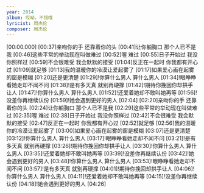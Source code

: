 ```yaml
---
year: 2014
album: 哎呦，不错哦
lyricist: 周杰伦
composer: 周杰伦
---
```

[00:00.000]
[00:37]亲吻你的手 还靠着你的头
[00:41]让你躺胸口 那个人已不是我
[00:46]这些平常的举动现在叫做难过
[00:52]喔 难过
[00:55]日子开始过 我没你照样过
[00:59]不会很难受 我会默默的接受
[01:04]反正在一起时 你我都有开心过
[01:09]就足够
[01:13]我的温暖你的冷漠让爱起雾了
[01:17]如果爱心画在起雾的窗是模糊
[01:20]还是更清楚
[01:29]!你算什么男人 算什么男人
[01:34]!眼睁睁看她走却不闻不问
[01:38]!是有多天真 就别再硬撑
[01:42]!期待你挽回你却拱手让人
[01:47]!你算什么男人 算什么男人
[01:52]!还爱着她却不敢叫她再等
[01:56]!没差你再继续认份
[01:59]!她会遇到更好的男人
[02:04]
[02:20]亲吻你的手 还靠着你的头
[02:24]让你躺胸口 那个人已不是我
[02:29]这些平常的举动现在叫做难过
[02:35]喔 难过
[02:38]日子开始过 我没你照样过
[02:42]不会很难受 我会默默的接受
[02:47]反正在一起时 你我都有开心过
[02:52]就足够
[02:56]我的温暖你的冷漠让爱起雾了
[03:00]如果爱心画在起雾的窗是模糊
[03:07]还是更清楚
[03:12]!你算什么男人 算什么男人
[03:17]!眼睁睁看她走却不闻不问
[03:21]!是有多天真 就别再硬撑
[03:26]!期待你挽回你却拱手让人
[03:30]!你算什么男人 算什么男人
[03:35]!还爱着她却不敢叫她再等
[03:39]!没差你再继续认份
[03:42]!她会遇到更好的男人
[03:48]!你算什么男人 算什么男人
[03:53]!眼睁睁看她走却不闻不问
[03:57]!是有多天真 就别再硬撑
[04:01]!期待你挽回却拱手让人
[04:06]!你算什么男人 算什么男人
[04:11]!还爱着她却不敢叫她再等
[04:15]!没差你再继续认份
[04:18]!她会遇到更好的男人
[04:26]
